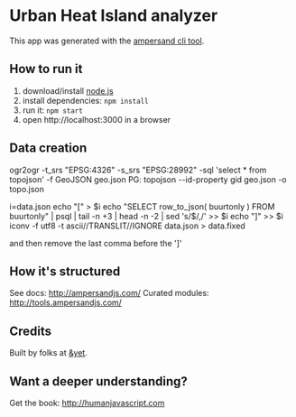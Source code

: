 # Urban Heat Island analyzer

This app was generated with the [ampersand cli tool](http://ampersandjs.com/learn/quick-start-guide).

## How to run it

1. download/install [node.js](http://nodejs.org/)
1. install dependencies: `npm install`
1. run it: `npm start`
1. open http://localhost:3000 in a browser

## Data creation
 ogr2ogr -t_srs "EPSG:4326" -s_srs "EPSG:28992" -sql 'select * from topojson' -f GeoJSON geo.json  PG:
 topojson  --id-property gid geo.json -o topo.json

 i=data.json
 echo "[" > $i
 echo "SELECT row_to_json( buurtonly ) FROM buurtonly" | psql | tail -n +3 | head -n -2 | sed 's/$/,/' >> $i
 echo "]"  >> $i
 iconv -f utf8 -t ascii//TRANSLIT//IGNORE data.json > data.fixed

and then remove the last comma before the ']'


## How it's structured

See docs: http://ampersandjs.com/
Curated modules: http://tools.ampersandjs.com/

## Credits

Built by folks at [&yet](http://andyet.com).

## Want a deeper understanding?

Get the book: http://humanjavascript.com
